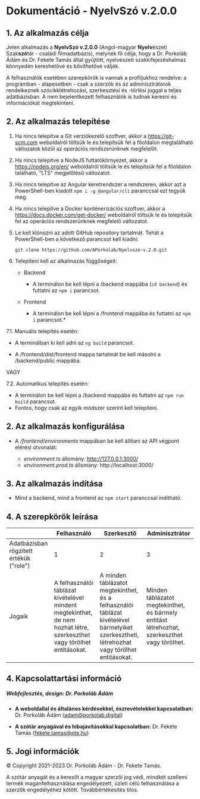 # Dokumentáció - NyelvSzó v.2.0.0

## **1. Az alkalmazás célja**
Jelen alkalmazás a **NyelvSzó v.2.0.0** (Angol-magyar **Nyelv**észeti Szak**szó**tár  - családi filmadatbázis), melynek fő célja, hogy a Dr. Porkoláb Ádám és Dr. Fekete Tamás által gyűjtött, nyelvészeti szakkifejezéshalmaz könnyedén kereshetővé és bővíthetővé váljék.

A felhasználók esetében szerepkörök is vannak a profiljukhoz rendelve: a programban - alapesetben - csak a szerzők és az adminisztrátorok rendelkeznek szócikklétrehozási, szerkesztési és -törlési joggal a teljes adatbázisban. A nem bejelentkezett felhasználók is tudnak keresni és információkat megtekinteni.

## **2. Az alkalmazás telepítése**

1. Ha nincs telepítve a Git verziókezelő szoftver, akkor a https://git-scm.com weboldalról töltsük le és telepítsük fel a főoldalon megtalálható változatok közül az operációs rendszerünknek megfelelőt.

2. Ha nincs telepítve a NodeJS futtatókörnyezet, akkor a https://nodejs.org/en/ weboldalról töltsük le és telepítsük fel a főoldalon található, "LTS" megjelölésű változatot.

3. Ha nincs telepítve az Angular keretrendszer a rendszeren, akkor azt a PowerShell-ben kiadott `npm i -g @angular/cli` paranccsal ezt tegyük meg.

4. Ha nincs telepítve a Docker konténerizációs szoftver, akkor a https://docs.docker.com/get-docker/ weboldalról töltsük le és telepítsük fel az operációs rendszerünknek megfelelő változatot.

5. Le kell klónozni az adott GitHub repository tartalmát. Tehát a PowerShell-ben a következő parancsot kell kiadni:

   `git clone https://github.com/APorkolab/Nyelvszo-v.2.0.git`

6. Telepíteni kell az alkalmazás függőségeit:

   - Backend

     - A terminálon be kell lépni a /backend mappába (`cd backend`) és futtatni az `npm i` parancsot.

   - Frontend
     - A terminálon be kell lépni a /frontend mappába és futtatni az `npm i` parancsot.*

7.1. Manuális telepítés esetén:

   - A terminálban ki kell adni az `ng build` parancsot.

   - A /frontend/dist/frontend mappa tartalmát be kell másolni a /backend/public mappába.

   VAGY

7.2. Automatikus telepítés esetén:

   - A terminálon be kell lépni a /backend mappába és futtatni az `npm run build` parancsot.
   - Fontos, hogy csak az egyik módszer szerint kell telepíteni.

## **2. Az alkalmazás konfigurálása**

- A _/frontend/environments_ mappában be kell állítani az API végpont elérési útvonalát:

  - _environment.ts_ állomány: http://127.0.0.1:3000/
  - _environment.prod.ts_ állomány: http://localhost:3000/

## **3. Az alkalmazás indítása**

- Mind a backend, mind a frontend az `npm start` paranccsal indítható.


## **4. A szerepkörök leírása**


|   |Felhasználó   |Szerkesztő   |Adminisztrátor   |
| ------------ | ------------ | ------------ | ------------ |
| Adatbázisban rögzített értékük ("role")  | 1  | 2  |  3 |
| Jogaik                                    | A felhasználói táblázat kivételével mindent megtekinthet, de nem hozhat létre, szerkeszthet vagy törölhet entitásokat.  |  A minden táblázatot megtekinthet, és a felhasználói táblázat kivételével bármelyiket szerkesztheti, létrehozhat vagy törölhet entitásokat. |  Minden táblázatot megtekinthet, és bármely entitást létrehozhat, szerkeszthet vagy törölhet. |

## **4. Kapcsolattartási információ**
##### Webfejlesztés, design: Dr. Porkoláb Ádám
-   **A weboldallal és általános kérdésekkel, észrevételekkel kapcsolatban:**
Dr. Porkoláb Ádám (adam@porkolab.digital)
  
-   **A szótár anyagával és hibajavításokkal kapcsolatban:**
Dr. Fekete Tamás (fekete.tamas@pte.hu)  
  
## **5. Jogi információk**
© Copyright 2021-2023 Dr. Porkoláb Ádám - Dr. Fekete Tamás.  
  
A szótár anyagát és a keresőt a magyar szerzői jog védi, mindkét szellemi termék magánfelhasználása engedélyezett, üzleti célú felhasználása a szerzők engedélyéhez kötött. Továbbértékesítés tilos.
